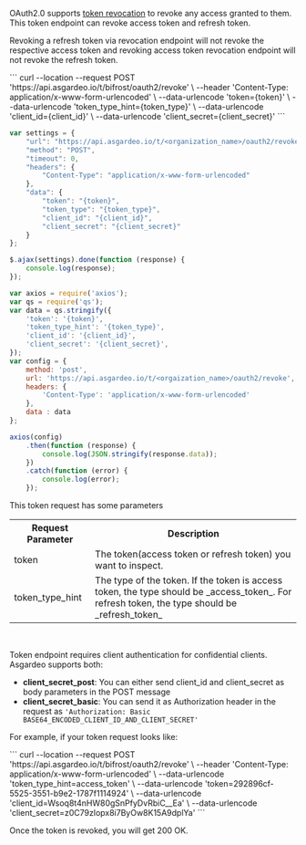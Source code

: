 
OAuth2.0 supports [token revocation](https://datatracker.ietf.org/doc/html/rfc7009) to revoke any access granted to them. This token endpoint can revoke access token and refresh token. 

Revoking a refresh token via revocation endpoint will not revoke the respective access token and revoking access token revocation endpoint will not revoke the refresh token.

<CodeGroup>

<CodeGroupItem title="cURL" active>
```
curl --location --request POST 'https://api.asgardeo.io/t/bifrost/oauth2/revoke' \
--header 'Content-Type: application/x-www-form-urlencoded' \
--data-urlencode 'token={token}' \
--data-urlencode 'token_type_hint={token_type}' \
--data-urlencode 'client_id={client_id}' \
--data-urlencode 'client_secret={client_secret}'
```
</CodeGroupItem>

<br>

<CodeGroupItem title="JavaScript - jQuery">

```js
var settings = {
    "url": "https://api.asgardeo.io/t/<organization_name>/oauth2/revoke",
    "method": "POST",
    "timeout": 0,
    "headers": {
        "Content-Type": "application/x-www-form-urlencoded"
    },
    "data": {
        "token": "{token}",
        "token_type": "{token_type}",
        "client_id": "{client_id}",
        "client_secret": "{client_secret}"
    }
};

$.ajax(settings).done(function (response) {
    console.log(response);
});
```

</CodeGroupItem>

<CodeGroupItem title="Nodejs - Axios">

```js
var axios = require('axios');
var qs = require('qs');
var data = qs.stringify({
    'token': '{token}',
    'token_type_hint': '{token_type}',
    'client_id': '{client_id}',
    'client_secret': '{client_secret}',
});
var config = {
    method: 'post',
    url: 'https://api.asgardeo.io/t/<orgaization_name>/oauth2/revoke',
    headers: {
        'Content-Type': 'application/x-www-form-urlencoded'
    },
    data : data
};

axios(config)
    .then(function (response) {
        console.log(JSON.stringify(response.data));
    })
    .catch(function (error) {
        console.log(error);
    });
```
</CodeGroupItem>

</CodeGroup>

This token request has some parameters
<br>
<table>
  <tr>
    <th>Request Parameter</th>
    <th>Description</th> 
  </tr>
   <tr>
      <td>token<Badge text="Required" type="mandatory"/></td>
      <td>The token(access token or refresh token) you want to inspect.</td>
    </tr>
  <tr>
    <td>token_type_hint<Badge text="Optional" type="optional"/></td>
    <td>The type of the token. If the token is access token, the type should be _access_token_. For refresh token, the type should be _refresh_token_</td>
  </tr>
</table>

<br>


Token endpoint requires client  authentication for confidential clients. Asgardeo supports both:
 - **client_secret_post**: You can either send client_id and client_secret as body parameters in the POST message
 - **client_secret_basic**: You can send it as Authorization header in the request  as `'Authorization: Basic BASE64_ENCODED_CLIENT_ID_AND_CLIENT_SECRET'`

For example, if your token request looks like:

<CodeGroupItem title="cURL" active>
```
curl --location --request POST 'https://api.asgardeo.io/t/bifrost/oauth2/revoke' \
--header 'Content-Type: application/x-www-form-urlencoded' \
--data-urlencode 'token_type_hint=access_token' \
--data-urlencode 'token=292896cf-5525-3551-b9e2-1787f1114924' \
--data-urlencode 'client_id=Wsoq8t4nHW80gSnPfyDvRbiC__Ea' \
--data-urlencode 'client_secret=z0C79zlopx8i7ByOw8K15A9dplYa'
```
</CodeGroupItem>

Once the token is revoked, you will get 200 OK.
